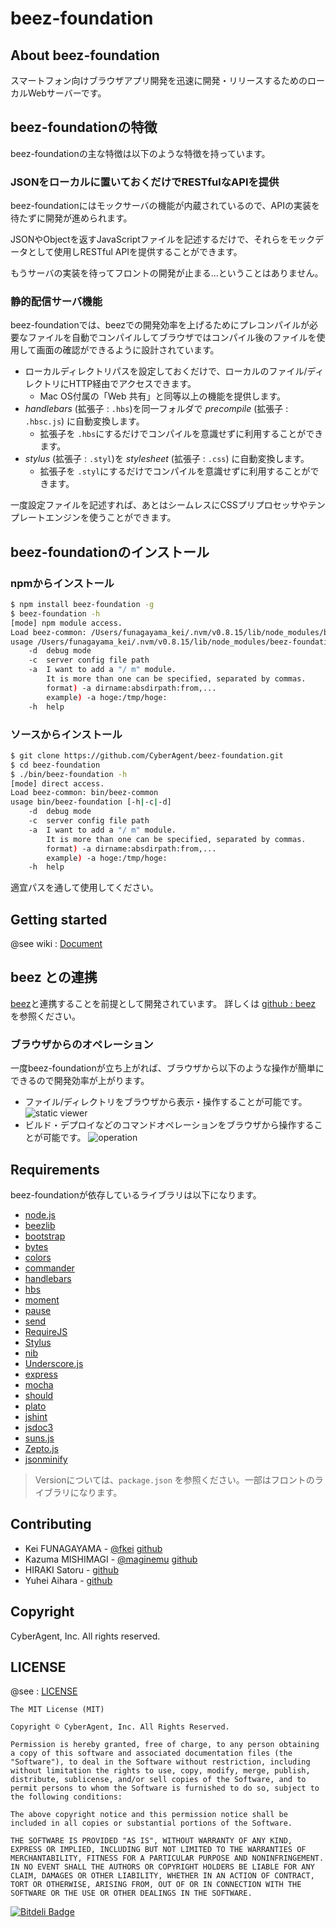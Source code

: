 # beez-foundation

## About beez-foundation

スマートフォン向けブラウザアプリ開発を迅速に開発・リリースするためのローカルWebサーバーです。

## beez-foundationの特徴

beez-foundationの主な特徴は以下のような特徴を持っています。

### JSONをローカルに置いておくだけでRESTfulなAPIを提供

beez-foundationにはモックサーバの機能が内蔵されているので、APIの実装を待たずに開発が進められます。

JSONやObjectを返すJavaScriptファイルを記述するだけで、それらをモックデータとして使用しRESTful APIを提供することができます。

もうサーバの実装を待ってフロントの開発が止まる…ということはありません。

### 静的配信サーバ機能

beez-foundationでは、beezでの開発効率を上げるためにプレコンパイルが必要なファイルを自動でコンパイルしてブラウザではコンパイル後のファイルを使用して画面の確認ができるように設計されています。

- ローカルディレクトリパスを設定しておくだけで、ローカルのファイル/ディレクトリにHTTP経由でアクセスできます。
    - Mac OS付属の「Web 共有」と同等以上の機能を提供します。
- _handlebars_ (拡張子 : `.hbs`)を同一フォルダで _precompile_ (拡張子 : `.hbsc.js`) に自動変換します。
    - 拡張子を `.hbs`にするだけでコンパイルを意識せずに利用することができます。
- _stylus_ (拡張子 : `.styl`)を _stylesheet_ (拡張子 : `.css`) に自動変換します。
    - 拡張子を `.styl`にするだけでコンパイルを意識せずに利用することができます。

一度設定ファイルを記述すれば、あとはシームレスにCSSプリプロセッサやテンプレートエンジンを使うことができます。

## beez-foundationのインストール

### npmからインストール

```sh
$ npm install beez-foundation -g
$ beez-foundation -h
[mode] npm module access.
Load beez-common: /Users/funagayama_kei/.nvm/v0.8.15/lib/node_modules/beez-foundation/bin/beez-common
usage /Users/funagayama_kei/.nvm/v0.8.15/lib/node_modules/beez-foundation/bin/beez-foundation [-h|-c|-d]
    -d  debug mode
    -c  server config file path
    -a  I want to add a "/ m" module.
        It is more than one can be specified, separated by commas.
        format) -a dirname:absdirpath:from,...
        example) -a hoge:/tmp/hoge:
    -h  help
```

### ソースからインストール

```sh
$ git clone https://github.com/CyberAgent/beez-foundation.git
$ cd beez-foundation
$ ./bin/beez-foundation -h
[mode] direct access.
Load beez-common: bin/beez-common
usage bin/beez-foundation [-h|-c|-d]
    -d  debug mode
    -c  server config file path
    -a  I want to add a "/ m" module.
        It is more than one can be specified, separated by commas.
        format) -a dirname:absdirpath:from,...
        example) -a hoge:/tmp/hoge:
    -h  help
```

適宜パスを通して使用してください。

## Getting started

@see wiki : [Document](https://github.com/CyberAgent/beez-foundation/wiki)


## beez との連携

[beez](https://github.com/CyberAgent/beez)と連携することを前提として開発されています。
詳しくは [github : beez](https://github.com/CyberAgent/beez) を参照ください。

### ブラウザからのオペレーション

一度beez-foundationが立ち上がれば、ブラウザから以下のような操作が簡単にできるので開発効率が上がります。

- ファイル/ディレクトリをブラウザから表示・操作することが可能です。
![static viewer](https://raw.github.com/CyberAgent/beez-foundation/master/design/beez-foundation.png)
- ビルド・デプロイなどのコマンドオペレーションをブラウザから操作することが可能です。
![operation](https://raw.github.com/CyberAgent/beez-foundation/master/design/beez-foundation_ops.png)


## Requirements

beez-foundationが依存しているライブラリは以下になります。

- [node.js](http://nodejs.org/)
- [beezlib](https://github.com/CyberAgent/beezlib)
- [bootstrap](http://twitter.github.io/bootstrap/)
- [bytes](https://npmjs.org/package/bytes)
- [colors](https://npmjs.org/package/colors)
- [commander](https://npmjs.org/package/commander)
- [handlebars](http://handlebarsjs.com/)
- [hbs](https://github.com/donpark/hbs)
- [moment](https://npmjs.org/package/moment)
- [pause](https://npmjs.org/package/pause)
- [send](https://npmjs.org/package/send)
- [RequireJS](http://requirejs.org/)
- [Stylus](http://learnboost.github.com/stylus/)
- [nib](https://github.com/visionmedia/nib)
- [Underscore.js](http://underscorejs.org/)
- [express](https://npmjs.org/package/express)
- [mocha](https://npmjs.org/package/mocha)
- [should](https://npmjs.org/package/should)
- [plato](https://github.com/jsoverson/plato)
- [jshint](https://npmjs.org/package/jshint)
- [jsdoc3](https://github.com/jsdoc3/jsdoc)
- [suns.js](https://github.com/CyberAgent/suns.js)
- [Zepto.js](http://zeptojs.com/)
- [jsonminify](https://github.com/fkei/JSON.minify)

> Versionについては、`package.json` を参照ください。一部はフロントのライブラリになります。

## Contributing

- Kei FUNAGAYAMA - [@fkei](https://twitter.com/fkei) [github](https://github.com/fkei)
- Kazuma MISHIMAGI - [@maginemu](https://twitter.com/maginemu) [github](https://github.com/maginemu)
- HIRAKI Satoru - [github](https://github.com/Layzie)
- Yuhei Aihara - [github](https://github.com/yuhei-a)

## Copyright

CyberAgent, Inc. All rights reserved.

## LICENSE

@see : [LICENSE](https://raw.github.com/CyberAgent/beez-foundation/master/LICENSE)

```
The MIT License (MIT)

Copyright © CyberAgent, Inc. All Rights Reserved.

Permission is hereby granted, free of charge, to any person obtaining a copy of this software and associated documentation files (the "Software"), to deal in the Software without restriction, including without limitation the rights to use, copy, modify, merge, publish, distribute, sublicense, and/or sell copies of the Software, and to permit persons to whom the Software is furnished to do so, subject to the following conditions:

The above copyright notice and this permission notice shall be included in all copies or substantial portions of the Software.

THE SOFTWARE IS PROVIDED "AS IS", WITHOUT WARRANTY OF ANY KIND, EXPRESS OR IMPLIED, INCLUDING BUT NOT LIMITED TO THE WARRANTIES OF MERCHANTABILITY, FITNESS FOR A PARTICULAR PURPOSE AND NONINFRINGEMENT. IN NO EVENT SHALL THE AUTHORS OR COPYRIGHT HOLDERS BE LIABLE FOR ANY CLAIM, DAMAGES OR OTHER LIABILITY, WHETHER IN AN ACTION OF CONTRACT, TORT OR OTHERWISE, ARISING FROM, OUT OF OR IN CONNECTION WITH THE SOFTWARE OR THE USE OR OTHER DEALINGS IN THE SOFTWARE.

```


[![Bitdeli Badge](https://d2weczhvl823v0.cloudfront.net/CyberAgent/beez-foundation/trend.png)](https://bitdeli.com/free "Bitdeli Badge")

